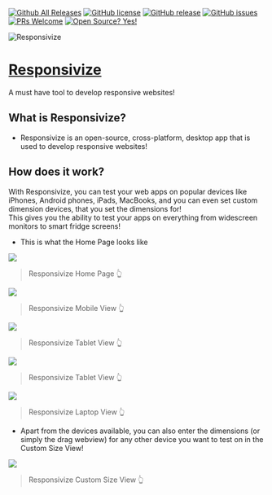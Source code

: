[![Github All Releases](https://img.shields.io/github/downloads/virejdasani/responsivize/total.svg)]()
[![GitHub license](https://img.shields.io/github/license/virejdasani/responsivize)](https://github.com/virejdasani/responsivize/blob/master/LICENSE)
[![GitHub release](https://img.shields.io/github/release/virejdasani/responsivize)](https://GitHub.com/virejdasani/responsivize/releases/)
[![GitHub issues](https://img.shields.io/github/issues/virejdasani/responsivize)](https://GitHub.com/virejdasani/responsivize/issues/)
[![PRs Welcome](https://img.shields.io/badge/PRs-welcome-brightgreen.svg?style=flat-square)](http://makeapullrequest.com)
[![Open Source? Yes!](https://badgen.net/badge/Open%20Source%20%3F/Yes%21/blue?icon=github)](https://github.com/virejdasani/responsivize/)

![Responsivize](https://raw.githubusercontent.com/virejdasani/Responsivize/master/assets/AppIcons/ResponsivizeBanner.png)

# [Responsivize](https://virejdasani.github.io/Responsivize/)
A must have tool to develop responsive websites!

## What is Responsivize?
- Responsivize is an open-source, cross-platform, desktop app that is used to develop responsive websites!

## How does it work?
With Responsivize, you can test your web apps on popular devices like iPhones, Android phones, iPads, MacBooks, and you can even set custom dimension devices, that you set the dimensions for!         
This gives you the ability to test your apps on everything from widescreen monitors to smart fridge screens!

- This is what the Home Page looks like

![](https://github.com/virejdasani/Responsivize/blob/master/docs/assets/HomePage.png)
> Responsivize Home Page 👆

![](https://github.com/virejdasani/Responsivize/blob/master/docs/assets/Mobile.png)
> Responsivize Mobile View 👆

![](https://github.com/virejdasani/Responsivize/blob/master/docs/assets/Tablets1.png)
> Responsivize Tablet View 👆

![](https://github.com/virejdasani/Responsivize/blob/master/docs/assets/Tablets2.png)
> Responsivize Tablet View 👆

![](https://github.com/virejdasani/Responsivize/blob/master/docs/assets/Laptops1.png)
> Responsivize Laptop View 👆

- Apart from the devices available, you can also enter the dimensions (or simply the drag webview) for any other device you want to test on in the Custom Size View!

![](https://github.com/virejdasani/Responsivize/blob/master/docs/assets/CustomSize.png)
> Responsivize Custom Size View 👆
